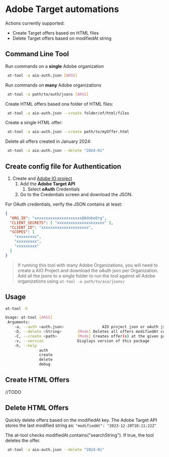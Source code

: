 # Adobe Target automations
Actions currently supported:
 * Create Target offers based on HTML files
 * Delete Target offers based on modifiedAt string

## Command Line Tool

Run commands on a **single** Adobe organization
```bash
 at-tool -a aio-auth.json [ARGS]
```

Run commands on **many** Adobe organizations
```bash
 at-tool -a path/to/auth/jsons [ARGS]
```

Create HTML offers based ona folder of HTML files:
```bash
 at-tool -a aio-auth.json --create folder/of/html/files
```

Create a single HTML offer:
```bash
 at-tool -a aio-auth.json --create path/to/myOffer.html
```

Delete all offers created in January 2024:
```bash
 at-tool -a aio-auth.json --delete "2024-01"
```

## Create config file for Authentication
1. Create and [Adobe IO project](https://developer.adobe.com/dep/guides/dev-console/create-project/)
   1. Add the **Adobe Target API**
      1. Select **oAuth** Credentials
   2. Go to the Credentials screen and download the JSON.

For OAuth credentials, verify the JSON contains at least:
    
```json
{
  "ORG_ID": "xxxxxxxxxxxxxxxxxxxxx@AdobeOrg",
  "CLIENT_SECRETS": [ "xxxxxxxxxxxxxxxxxxxxx" ],
  "CLIENT_ID": "xxxxxxxxxxxxxxxxxxxxx",
  "SCOPES": [
    "xxxxxxxxx",
    "xxxxxxxxx",
    "xxxxxxxxx"
  ]
}
```
> If running this tool with many Adobe Organizations, you will need to create a AIO Project and download the oAuth json per Organization. Add all the jsons to a single folder to run the tool against all Adobe organizations using `at-tool -a path/to/aio/jsons/`

## Usage 
```bash
at-tool -h

Usage: at-tool [ARGS]
 Arguments:
    -a, --auth <auth.json>                 AIO project json or oAuth json
    -D, --delete <String>       [Mode] Deletes all offers modifiedAt containing <String>              
    -C, --create <path>         [Mode] Creates offer(s) at the given path
    -v, --version               Displays version of this package
    -h, --help
               auth
               create 
               delete
               debug
```

## Create HTML Offers
//TODO

## Delete HTML Offers
Quickly delete offers based on the modifiedAt key. The Adobe Target API stores the last modified string as:
`"modifiedAt": "2023-12-20T18:11:22Z"`

The at-tool checks modifiedAt.contains("searchString"). If true, the tool deletes the offer.

```bash
 at-tool -a aio-auth.json --delete "2024-01"
```